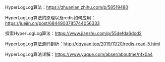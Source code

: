 HyperLogLog算法：https://zhuanlan.zhihu.com/p/58519480

HyperLogLog算法的原理以及redis如何应用：https://juejin.cn/post/6844903785744056333

探索HyperLogLog算法：https://www.jianshu.com/p/55defda6dcd2

HyperLogLog算法源码剖析：http://dqyuan.top/2019/11/20/redis-read-5.html

HyperLogLog算法详解：https://www.yuque.com/abser/aboutme/nfx0a4



